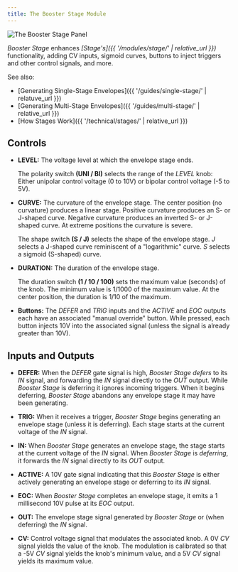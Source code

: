 ```yaml
---
title: The Booster Stage Module
---
```

<img class="panel" src="panel.svg" alt="The Booster Stage Panel" />

_Booster Stage_ enhances
_[Stage's]({{ '/modules/stage/' | relative_url }})_
functionality,
adding CV inputs,
sigmoid curves,
buttons to inject triggers and other control signals,
and more.

See also:

- [Generating Single-Stage Envelopes]({{ '/guides/single-stage/' | relatuve_url }})
- [Generating Multi-Stage Envelopes]({{ '/guides/multi-stage/' | relative_url }})
- [How Stages Work]({{ '/technical/stages/' | relative_url }})

## Controls

- **LEVEL:**
    The voltage level at which the envelope stage ends.

    The polarity switch **(UNI / BI)**
    selects the range of the _LEVEL_ knob:
    Either unipolar control voltage (0 to 10V)
    or bipolar control voltage (-5 to 5V).

- **CURVE:**
    The curvature of the envelope stage.
    The center position (no curvature)
    produces a linear stage.
    Positive curvature produces an S- or J-shaped curve.
    Negative curvature produces an inverted S- or J-shaped curve.
    At extreme positions the curvature is severe.

    The shape switch **(S / J)**
    selects the shape of the envelope stage.
    _J_ selects a J-shaped curve
    reminiscent of a "logarithmic" curve.
    _S_ selects a sigmoid (S-shaped) curve.

- **DURATION:**
    The duration of the envelope stage.

    The duration switch **(1 / 10 / 100)**
    sets the maximum value (seconds) of the knob.
    The minimum value is 1/1000 of the maximum value.
    At the center position,
    the duration is 1/10 of the maximum.

- **Buttons:**
    The _DEFER_ and _TRIG_ inputs
    and the _ACTIVE_ and _EOC_ outputs
    each have an associated "manual override" button.
    While pressed,
    each button injects 10V into the associated signal
    (unless the signal is already greater than 10V).

## Inputs and Outputs

- **DEFER:**
    When the _DEFER_ gate signal is high,
    _Booster Stage_ _defers_ to its _IN_ signal,
    and forwarding the _IN_ signal
    directly to the _OUT_ output.
    While _Booster Stage_ is deferring
    it ignores incoming triggers.
    When it begins deferring,
     _Booster Stage_ abandons any envelope stage
    it may have been generating.

- **TRIG:**
    When it receives a trigger,
    _Booster Stage_ begins generating an envelope stage
    (unless it is deferring).
    Each stage starts
    at the current voltage of the _IN_ signal.

- **IN:**
    When _Booster Stage_ generates an envelope stage,
    the stage starts
    at the current voltage of the _IN_ signal.
    When _Booster Stage_ is _deferring_,
    it forwards the _IN_ signal directly to its _OUT_ output.

- **ACTIVE:**
    A 10V gate signal indicating that this _Booster Stage_
    is either actively generating an envelope stage
    or deferring to its _IN_ signal.

- **EOC:**
    When _Booster Stage_ completes an envelope stage,
    it emits a 1 millisecond 10V pulse
    at its _EOC_ output.

- **OUT:**
    The envelope stage signal generated by _Booster Stage_
    or (when deferring) the _IN_ signal.

- **CV:**
    Control voltage signal that modulates the associated knob.
    A 0V _CV_ signal yields the value of the knob.
    The modulation is calibrated
    so that
    a -5V _CV_ signal yields the knob's minimum value,
    and a 5V _CV_ signal yields its maximum value.
